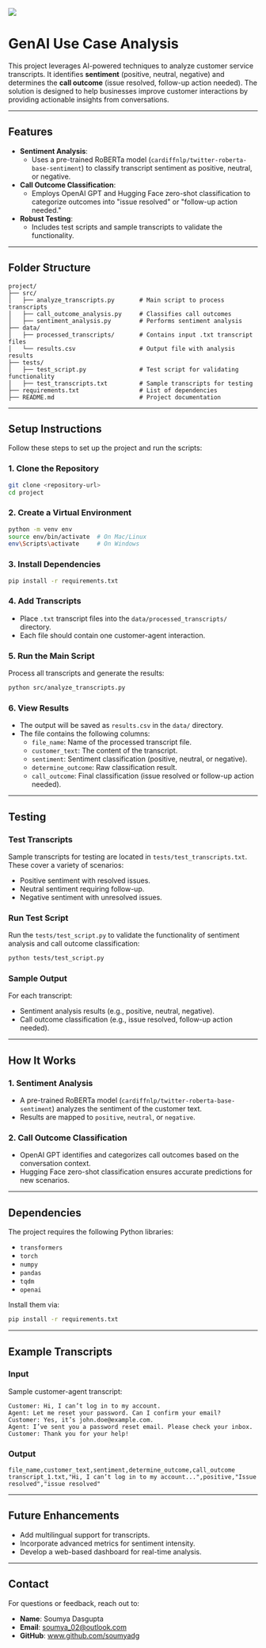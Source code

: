 
![](49049.jpg)

# **GenAI Use Case Analysis**



This project leverages AI-powered techniques to analyze customer service transcripts. It identifies **sentiment** (positive, neutral, negative) and determines the **call outcome** (issue resolved, follow-up action needed). The solution is designed to help businesses improve customer interactions by providing actionable insights from conversations.

---

## **Features**
- **Sentiment Analysis**:
  - Uses a pre-trained RoBERTa model (`cardiffnlp/twitter-roberta-base-sentiment`) to classify transcript sentiment as positive, neutral, or negative.
- **Call Outcome Classification**:
  - Employs OpenAI GPT and Hugging Face zero-shot classification to categorize outcomes into "issue resolved" or "follow-up action needed."
- **Robust Testing**:
  - Includes test scripts and sample transcripts to validate the functionality.

---

## **Folder Structure**
```plaintext
project/
├── src/
│   ├── analyze_transcripts.py       # Main script to process transcripts
│   ├── call_outcome_analysis.py     # Classifies call outcomes
│   ├── sentiment_analysis.py        # Performs sentiment analysis
├── data/
│   ├── processed_transcripts/       # Contains input .txt transcript files
│   └── results.csv                  # Output file with analysis results
├── tests/
│   ├── test_script.py               # Test script for validating functionality
│   ├── test_transcripts.txt         # Sample transcripts for testing
├── requirements.txt                 # List of dependencies
├── README.md                        # Project documentation
```

---

## **Setup Instructions**

Follow these steps to set up the project and run the scripts:

### **1. Clone the Repository**
```bash
git clone <repository-url>
cd project
```

### **2. Create a Virtual Environment**
```bash
python -m venv env
source env/bin/activate  # On Mac/Linux
env\Scripts\activate     # On Windows
```

### **3. Install Dependencies**
```bash
pip install -r requirements.txt
```

### **4. Add Transcripts**
- Place `.txt` transcript files into the `data/processed_transcripts/` directory.
- Each file should contain one customer-agent interaction.

### **5. Run the Main Script**
Process all transcripts and generate the results:
```bash
python src/analyze_transcripts.py
```

### **6. View Results**
- The output will be saved as `results.csv` in the `data/` directory.
- The file contains the following columns:
  - `file_name`: Name of the processed transcript file.
  - `customer_text`: The content of the transcript.
  - `sentiment`: Sentiment classification (positive, neutral, or negative).
  - `determine_outcome`: Raw classification result.
  - `call_outcome`: Final classification (issue resolved or follow-up action needed).

---

## **Testing**

### **Test Transcripts**
Sample transcripts for testing are located in `tests/test_transcripts.txt`. These cover a variety of scenarios:
- Positive sentiment with resolved issues.
- Neutral sentiment requiring follow-up.
- Negative sentiment with unresolved issues.

### **Run Test Script**
Run the `tests/test_script.py` to validate the functionality of sentiment analysis and call outcome classification:
```bash
python tests/test_script.py
```

### **Sample Output**
For each transcript:
- Sentiment analysis results (e.g., positive, neutral, negative).
- Call outcome classification (e.g., issue resolved, follow-up action needed).

---

## **How It Works**

### **1. Sentiment Analysis**
- A pre-trained RoBERTa model (`cardiffnlp/twitter-roberta-base-sentiment`) analyzes the sentiment of the customer text.
- Results are mapped to `positive`, `neutral`, or `negative`.

### **2. Call Outcome Classification**
- OpenAI GPT identifies and categorizes call outcomes based on the conversation context.
- Hugging Face zero-shot classification ensures accurate predictions for new scenarios.

---

## **Dependencies**
The project requires the following Python libraries:
- `transformers`
- `torch`
- `numpy`
- `pandas`
- `tqdm`
- `openai`

Install them via:
```bash
pip install -r requirements.txt
```

---

## **Example Transcripts**

### **Input**
Sample customer-agent transcript:
```plaintext
Customer: Hi, I can’t log in to my account.
Agent: Let me reset your password. Can I confirm your email?
Customer: Yes, it’s john.doe@example.com.
Agent: I’ve sent you a password reset email. Please check your inbox.
Customer: Thank you for your help!
```

### **Output**
```csv
file_name,customer_text,sentiment,determine_outcome,call_outcome
transcript_1.txt,"Hi, I can’t log in to my account...",positive,"Issue resolved","issue resolved"
```

---

## **Future Enhancements**
- Add multilingual support for transcripts.
- Incorporate advanced metrics for sentiment intensity.
- Develop a web-based dashboard for real-time analysis.

---

## **Contact**
For questions or feedback, reach out to:
- **Name**: Soumya Dasgupta
- **Email**: soumya_02@outlook.com  
- **GitHub**: www.github.com/soumyadg
